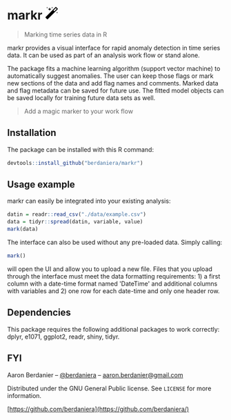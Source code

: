 # markr <img src="/magic.png" height="30">
> Marking time series data in R

markr provides a visual interface for rapid anomaly detection in time series data. It can be used as part of an analysis work flow or stand alone.

The package fits a machine learning algorithm (support vector machine) to automatically suggest anomalies. The user can keep those flags or mark new sections of the data and add flag names and comments. Marked data and flag metadata can be saved for future use. The fitted model objects can be saved locally for training future data sets as well.

> Add a magic marker to your work flow

## Installation

The package can be installed with this R command:
```r
devtools::install_github("berdaniera/markr")
```

## Usage example

markr can easily be integrated into your existing analysis:

```r
datin = readr::read_csv("./data/example.csv")
data = tidyr::spread(datin, variable, value)
mark(data)
```

The interface can also be used without any pre-loaded data. Simply calling:
```r
mark()
```
will open the UI and allow you to upload a new file. Files that you upload through the interface must meet the data formatting requirements: 1) a first column with a date-time format named 'DateTime' and additional columns with variables and 2) one row for each date-time and only one header row.

## Dependencies

This package requires the following additional packages to work correctly: dplyr, e1071, ggplot2, readr, shiny, tidyr.

## FYI

Aaron Berdanier – [@berdaniera](https://twitter.com/berdaniera) – aaron.berdanier@gmail.com

Distributed under the GNU General Public license. See ``LICENSE`` for more information.

[https://github.com/berdaniera](https://github.com/berdaniera/)
